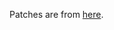 Patches are from [here][].

[here]:https://github.com/mirror/mingw-w64/commit/d2374f898457b0f4ea8bd4084a94f2dafc87a99a
